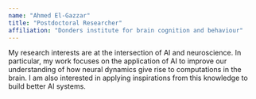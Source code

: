```yaml
---
name: "Ahmed El-Gazzar"
title: "Postdoctoral Researcher"
affiliation: "Donders institute for brain cognition and behaviour"
---
```


My research interests are at the intersection of AI and neuroscience. In particular, my work focuses on the application of AI to improve our understanding of how neural dynamics give rise to computations in the brain. I am also interested in applying inspirations from this knowledge to build better AI systems.